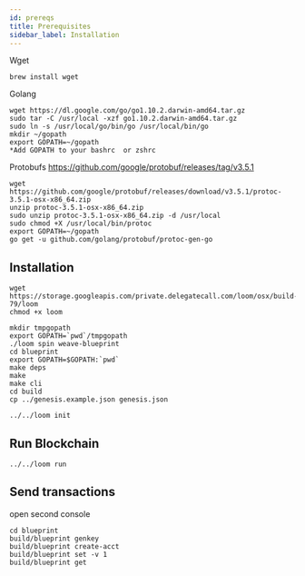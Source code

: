 ```yaml
---
id: prereqs
title: Prerequisites
sidebar_label: Installation
---
```



Wget

```brew install wget```

Golang


```
wget https://dl.google.com/go/go1.10.2.darwin-amd64.tar.gz
sudo tar -C /usr/local -xzf go1.10.2.darwin-amd64.tar.gz
sudo ln -s /usr/local/go/bin/go /usr/local/bin/go
mkdir ~/gopath
export GOPATH=~/gopath
*Add GOPATH to your bashrc  or zshrc
```


Protobufs https://github.com/google/protobuf/releases/tag/v3.5.1

```
wget https://github.com/google/protobuf/releases/download/v3.5.1/protoc-3.5.1-osx-x86_64.zip
unzip protoc-3.5.1-osx-x86_64.zip
sudo unzip protoc-3.5.1-osx-x86_64.zip -d /usr/local
sudo chmod +X /usr/local/bin/protoc
export GOPATH=~/gopath 
go get -u github.com/golang/protobuf/protoc-gen-go
```


## Installation

```
wget https://storage.googleapis.com/private.delegatecall.com/loom/osx/build-79/loom 
chmod +x loom 

mkdir tmpgopath
export GOPATH=`pwd`/tmpgopath
./loom spin weave-blueprint
cd blueprint
export GOPATH=$GOPATH:`pwd`
make deps
make
make cli
cd build
cp ../genesis.example.json genesis.json

../../loom init
```

## Run Blockchain
```
../../loom run
```

## Send transactions

open second console

```
cd blueprint
build/blueprint genkey
build/blueprint create-acct
build/blueprint set -v 1
build/blueprint get
```